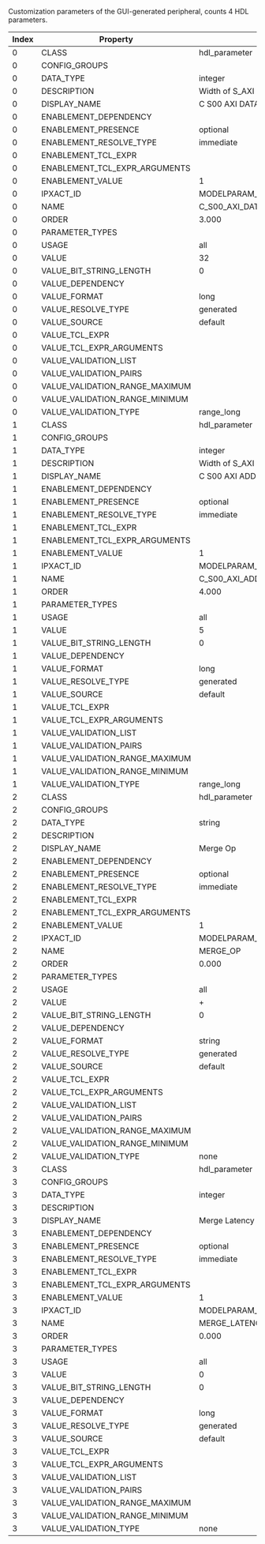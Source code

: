 Customization parameters of the GUI-generated peripheral, counts 4 HDL parameters.

| Index | Property                       | Observed value |
|-------|--------------------------------|----------------|
|   0   | CLASS                          | hdl_parameter |
|   0   | CONFIG_GROUPS                  |  |
|   0   | DATA_TYPE                      | integer |
|   0   | DESCRIPTION                    | Width of S_AXI data bus |
|   0   | DISPLAY_NAME                   | C S00 AXI DATA WIDTH |
|   0   | ENABLEMENT_DEPENDENCY          |  |
|   0   | ENABLEMENT_PRESENCE            | optional |
|   0   | ENABLEMENT_RESOLVE_TYPE        | immediate |
|   0   | ENABLEMENT_TCL_EXPR            |  |
|   0   | ENABLEMENT_TCL_EXPR_ARGUMENTS  |  |
|   0   | ENABLEMENT_VALUE               | 1 |
|   0   | IPXACT_ID                      | MODELPARAM_VALUE.C_S00_AXI_DATA_WIDTH |
|   0   | NAME                           | C_S00_AXI_DATA_WIDTH |
|   0   | ORDER                          | 3.000 |
|   0   | PARAMETER_TYPES                |  |
|   0   | USAGE                          | all |
|   0   | VALUE                          | 32 |
|   0   | VALUE_BIT_STRING_LENGTH        | 0 |
|   0   | VALUE_DEPENDENCY               |  |
|   0   | VALUE_FORMAT                   | long |
|   0   | VALUE_RESOLVE_TYPE             | generated |
|   0   | VALUE_SOURCE                   | default |
|   0   | VALUE_TCL_EXPR                 |  |
|   0   | VALUE_TCL_EXPR_ARGUMENTS       |  |
|   0   | VALUE_VALIDATION_LIST          |  |
|   0   | VALUE_VALIDATION_PAIRS         |  |
|   0   | VALUE_VALIDATION_RANGE_MAXIMUM |  |
|   0   | VALUE_VALIDATION_RANGE_MINIMUM |  |
|   0   | VALUE_VALIDATION_TYPE          | range_long |
|   1   | CLASS                          | hdl_parameter |
|   1   | CONFIG_GROUPS                  |  |
|   1   | DATA_TYPE                      | integer |
|   1   | DESCRIPTION                    | Width of S_AXI address bus |
|   1   | DISPLAY_NAME                   | C S00 AXI ADDR WIDTH |
|   1   | ENABLEMENT_DEPENDENCY          |  |
|   1   | ENABLEMENT_PRESENCE            | optional |
|   1   | ENABLEMENT_RESOLVE_TYPE        | immediate |
|   1   | ENABLEMENT_TCL_EXPR            |  |
|   1   | ENABLEMENT_TCL_EXPR_ARGUMENTS  |  |
|   1   | ENABLEMENT_VALUE               | 1 |
|   1   | IPXACT_ID                      | MODELPARAM_VALUE.C_S00_AXI_ADDR_WIDTH |
|   1   | NAME                           | C_S00_AXI_ADDR_WIDTH |
|   1   | ORDER                          | 4.000 |
|   1   | PARAMETER_TYPES                |  |
|   1   | USAGE                          | all |
|   1   | VALUE                          | 5 |
|   1   | VALUE_BIT_STRING_LENGTH        | 0 |
|   1   | VALUE_DEPENDENCY               |  |
|   1   | VALUE_FORMAT                   | long |
|   1   | VALUE_RESOLVE_TYPE             | generated |
|   1   | VALUE_SOURCE                   | default |
|   1   | VALUE_TCL_EXPR                 |  |
|   1   | VALUE_TCL_EXPR_ARGUMENTS       |  |
|   1   | VALUE_VALIDATION_LIST          |  |
|   1   | VALUE_VALIDATION_PAIRS         |  |
|   1   | VALUE_VALIDATION_RANGE_MAXIMUM |  |
|   1   | VALUE_VALIDATION_RANGE_MINIMUM |  |
|   1   | VALUE_VALIDATION_TYPE          | range_long |
|   2   | CLASS                          | hdl_parameter |
|   2   | CONFIG_GROUPS                  |  |
|   2   | DATA_TYPE                      | string |
|   2   | DESCRIPTION                    |  |
|   2   | DISPLAY_NAME                   | Merge Op |
|   2   | ENABLEMENT_DEPENDENCY          |  |
|   2   | ENABLEMENT_PRESENCE            | optional |
|   2   | ENABLEMENT_RESOLVE_TYPE        | immediate |
|   2   | ENABLEMENT_TCL_EXPR            |  |
|   2   | ENABLEMENT_TCL_EXPR_ARGUMENTS  |  |
|   2   | ENABLEMENT_VALUE               | 1 |
|   2   | IPXACT_ID                      | MODELPARAM_VALUE.MERGE_OP |
|   2   | NAME                           | MERGE_OP |
|   2   | ORDER                          | 0.000 |
|   2   | PARAMETER_TYPES                |  |
|   2   | USAGE                          | all |
|   2   | VALUE                          | + |
|   2   | VALUE_BIT_STRING_LENGTH        | 0 |
|   2   | VALUE_DEPENDENCY               |  |
|   2   | VALUE_FORMAT                   | string |
|   2   | VALUE_RESOLVE_TYPE             | generated |
|   2   | VALUE_SOURCE                   | default |
|   2   | VALUE_TCL_EXPR                 |  |
|   2   | VALUE_TCL_EXPR_ARGUMENTS       |  |
|   2   | VALUE_VALIDATION_LIST          |  |
|   2   | VALUE_VALIDATION_PAIRS         |  |
|   2   | VALUE_VALIDATION_RANGE_MAXIMUM |  |
|   2   | VALUE_VALIDATION_RANGE_MINIMUM |  |
|   2   | VALUE_VALIDATION_TYPE          | none |
|   3   | CLASS                          | hdl_parameter |
|   3   | CONFIG_GROUPS                  |  |
|   3   | DATA_TYPE                      | integer |
|   3   | DESCRIPTION                    |  |
|   3   | DISPLAY_NAME                   | Merge Latency |
|   3   | ENABLEMENT_DEPENDENCY          |  |
|   3   | ENABLEMENT_PRESENCE            | optional |
|   3   | ENABLEMENT_RESOLVE_TYPE        | immediate |
|   3   | ENABLEMENT_TCL_EXPR            |  |
|   3   | ENABLEMENT_TCL_EXPR_ARGUMENTS  |  |
|   3   | ENABLEMENT_VALUE               | 1 |
|   3   | IPXACT_ID                      | MODELPARAM_VALUE.MERGE_LATENCY |
|   3   | NAME                           | MERGE_LATENCY |
|   3   | ORDER                          | 0.000 |
|   3   | PARAMETER_TYPES                |  |
|   3   | USAGE                          | all |
|   3   | VALUE                          | 0 |
|   3   | VALUE_BIT_STRING_LENGTH        | 0 |
|   3   | VALUE_DEPENDENCY               |  |
|   3   | VALUE_FORMAT                   | long |
|   3   | VALUE_RESOLVE_TYPE             | generated |
|   3   | VALUE_SOURCE                   | default |
|   3   | VALUE_TCL_EXPR                 |  |
|   3   | VALUE_TCL_EXPR_ARGUMENTS       |  |
|   3   | VALUE_VALIDATION_LIST          |  |
|   3   | VALUE_VALIDATION_PAIRS         |  |
|   3   | VALUE_VALIDATION_RANGE_MAXIMUM |  |
|   3   | VALUE_VALIDATION_RANGE_MINIMUM |  |
|   3   | VALUE_VALIDATION_TYPE          | none |
